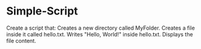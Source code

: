 # Simple-Script
Create a script that:  Creates a new directory called MyFolder.  Creates a file inside it called hello.txt.  Writes "Hello, World!" inside hello.txt.  Displays the file content.
